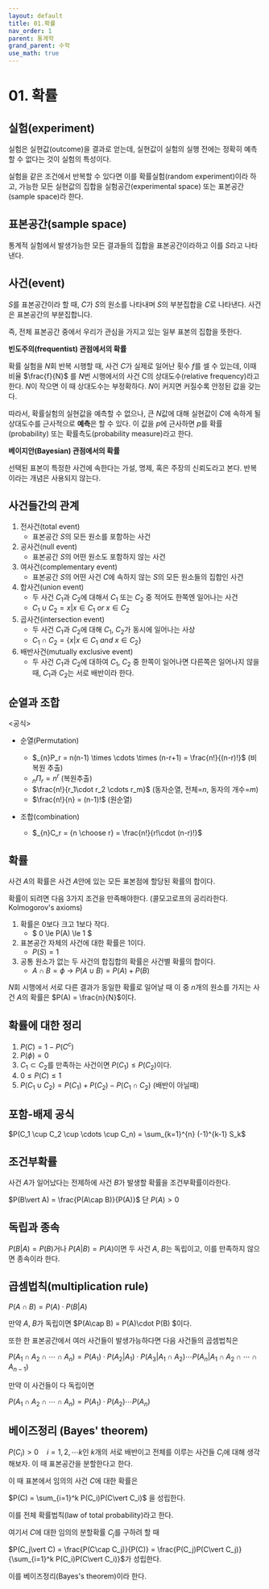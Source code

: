 ```yaml
---
layout: default
title: 01.확률
nav_order: 1
parent: 통계학
grand_parent: 수학
use_math: true
---
```


# 01. 확률

## 실험(experiment)

실험은 실현값(outcome)을 결과로 얻는데, 실현값이 실험의 실행 전에는 정확히 예측할 수 없다는 것이 실험의 특성이다.

실험을 같은 조건에서 반복할 수 있다면 이를 확률실험(random experiment)이라 하고, 가능한 모든 실현값의 집합을 실험공간(experimental space) 또는 표본공간(sample space)라 한다.



## 표본공간(sample space)

통계적 실험에서 발생가능한 모든 결과들의 집합을 표본공간이라하고 이를 $S$라고 나타낸다.



## 사건(event)

$S$를 표본공간이라 할 때, $C$가 $S$의 원소를 나타내며 $S$의 부분집합을 $C$로 나타낸다.
사건은 표본공간의 부분집합니다.

즉, 전체 표본공간 중에서 우리가 관심을 가지고 있는 일부 표본의 집합을 뜻한다.



**빈도주의(frequentist) 관점에서의 확률**

확률 실험을 $N$회 반복 시행할 때, 사건 $C$가 실제로 일어난 횟수 $f$를 셀 수 있는데, 이때 비율 $\frac{f}{N}$ 를 $N$번 시행에서의 사건 C의 상대도수(relative frequency)라고 한다. $N$이 작으면 이 때 상대도수는 부정확하다. $N$이 커지면 커질수록 안정된 값을 갖는다.

따라서, 확률실험의 실현값을 예측할 수 없으나, 큰 $N$값에 대해 실현값이 $C$에 속하게 될 상대도수를 근사적으로 **예측**은 할 수 있다. 이 값을 $p$에 근사하면 $p$를 확률(probability) 또는 확률측도(probability measure)라고 한다. 



**베이지안(Bayesian) 관점에서의 확률**

선택된 표본이 특정한 사건에 속한다는 가설, 명제, 혹은 주장의 신뢰도라고 본다. 반복이라는 개념은 사용되지 않는다.





## 사건들간의 관계

1. 전사건(total event)
   - 표본공간 $S$의 모든 원소를 포함하는 사건
2. 공사건(null event)
   - 표본공간 $S$의 어떤 원소도 포함하지 않는 사건
3. 여사건(complementary event)
   - 표본공간 $S$의 어떤 사건 $C$에 속하지 않는 $S$의 모든 원소들의 집합인 사건
4. 합사건(union event)
   - 두 사건 $C_1$과 $C_2$에 대해서 $C_1$ 또는 $C_2$ 중 적어도 한쪽엔 일어나는 사건
   - $C_1 \cup C_2 = {x \vert x\in C_1 \ or \ x\in C_2}$
5. 곱사건(intersection event)
   - 두 사건 $C_1$과 $C_2$에 대해 $C_1$, $C_2$가 동시에 일어나는 사상
   - $C_1 \cap C_2= \{x\vert x \in C_1 \ and \ x \in C_2\}$
6. 배반사건(mutually exclusive event)
   - 두 사건 $C_1$과 $C_2$에 대하여 $C_1$, $C_2$ 중 한쪽이 일어나면 다른쪽은 일어나지 않을 때, $C_1$과 $C_2$는 서로 배반이라 한다.





## 순열과 조합

\<공식>

- 순열(Permutation)

  - $_{n}P_r = n(n-1) \times \cdots \times (n-r+1) = \frac{n!}{(n-r)!}$ 	(비복원 추출)
  - $_{n}\Pi_r = n^r$    (복원추출)
  - $\frac{n!}{r_1\cdot r_2 \cdots r_m}$     (동자순열, 전체=$n$, 동자의 개수=$m$)
  - $\frac{n!}{n} = (n-1)!$      (원순열)

  

- 조합(combination)
  
  - $_{n}C_r = {n \choose r} = \frac{n!}{r!\cdot (n-r)!}$





## 확률

사건 $A$의 확률은 사건 $A$안에 있는 모든 표본점에 할당된 확률의 합이다.

확률이 되려면 다음 3가지 조건을 만족해야한다. (콜모고로프의 공리라한다. Kolmogorov's axioms)

1. 확률은 0보다 크고 1보다 작다. 
   - $ 0 \le P(A) \le 1 $
2. 표본공간 자체의 사건에 대한 확률은 1이다.
   - $P(S) = 1$
3. 공통 원소가 없는 두 사건의 합집합의 확률은 사건별 확률의 합이다.
   - $A \cap B = \phi \  \longrightarrow \ P(A \cup B) = P(A) + P(B)$



$N$회 시행에서 서로 다른 결과가 동일한 확률로 일어날 때 이 중 $n$개의 원소를 가지는 사건 $A$의 확률은 $P(A) = \frac{n}{N}$이다.



## 확률에 대한 정리

1. $P(C) = 1 - P(C^c)$
2. $P(\phi) = 0$
3. $C_1 \subset C_2$를 만족하는 사건이면 $P(C_1) \le P(C_2)$이다.
4. $0 \le P(C) \le 1$
5. $P(C_1 \cup C_2) = P(C_1) + P(C_2) - P(C_1 \cap C_2)$    (배반이 아닐때)



## 포함-배제 공식

$P(C_1 \cup C_2 \cup \cdots \cup C_n) = \sum_{k=1}^{n} (-1)^{k-1} S_k$



## 조건부확률

사건 $A$가 일어났다는 전제하에 사건 $B$가 발생할 확률을 조건부확률이라한다.

$P(B\vert A) = \frac{P(A\cap B)}{P(A)}$     단 $P(A) > 0$





## 독립과 종속

$P(B\vert A) = P(B)$거나 $P(A\vert B) = P(A)$이면 두 사건 $A$, $B$는 독립이고, 이를 만족하지 않으면 종속이라 한다.



## 곱셈법칙(multiplication rule)

$P(A\cap B) = P(A)\cdot P(B\vert A)$

만약 $A$, $B$가 독립이면 $P(A\cap B) = P(A)\cdot P(B) $이다.



또한 한 표본공간에서 여러 사건들이 발생가능하다면 다음 사건들의 곱셈법칙은

$P(A_1 \cap A_2 \cap \cdots \cap A_n) = P(A_1)\cdot P(A_2\vert A_1)\cdot P(A_3\vert A_1\cap A_2) \cdots P(A_n\vert A_1\cap A_2\cap \cdots \cap A_{n-1})$

만약 이 사건들이 다 독립이면

$P(A_1 \cap A_2 \cap \cdots \cap A_n) = P(A_1)\cdot P(A_2) \cdots P(A_n)$



## 베이즈정리 (Bayes' theorem)

$P(C_i)>0 \quad i=1, 2, \cdots k$인 $k$개의 서로 배반이고 전체를 이루는 사건들 $C_i$에 대해 생각해보자. 이 때 표본공간을 분할한다고 한다.

이 때 표본에서 임의의 사건 $C$에 대한 확률은

$P(C) = \sum_{i=1}^k P(C_i)P(C\vert C_i)$  을 성립한다.

이를 전체 확률법칙(law of total probability)라고 한다.



여기서 $C$에 대한 임의의 분할확률 $C_j$를 구하려 할 때

$P(C_j\vert C) = \frac{P(C\cap C_j)}{P(C)} = \frac{P(C_j)P(C\vert C_j)}{\sum_{i=1}^k P(C_i)P(C\vert C_i)}$가 성립한다. 

이를 베이즈정리(Bayes's theorem)이라 한다.

